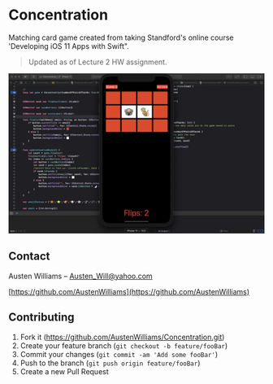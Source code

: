# Concentration
Matching card game created from taking Standford's online course 'Developing iOS 11 Apps with Swift".

>Updated as of Lecture 2 HW assignment.


![](https://github.com/AusDev1/Concentration/blob/master/images/Concentration.jpg)


## Contact

Austen Williams  – Austen_Will@yahoo.com

[https://github.com/AustenWilliams](https://github.com/AustenWilliams)

## Contributing

1. Fork it (<https://github.com/AustenWilliams/Concentration.git>)
2. Create your feature branch (`git checkout -b feature/fooBar`)
3. Commit your changes (`git commit -am 'Add some fooBar'`)
4. Push to the branch (`git push origin feature/fooBar`)
5. Create a new Pull Request
